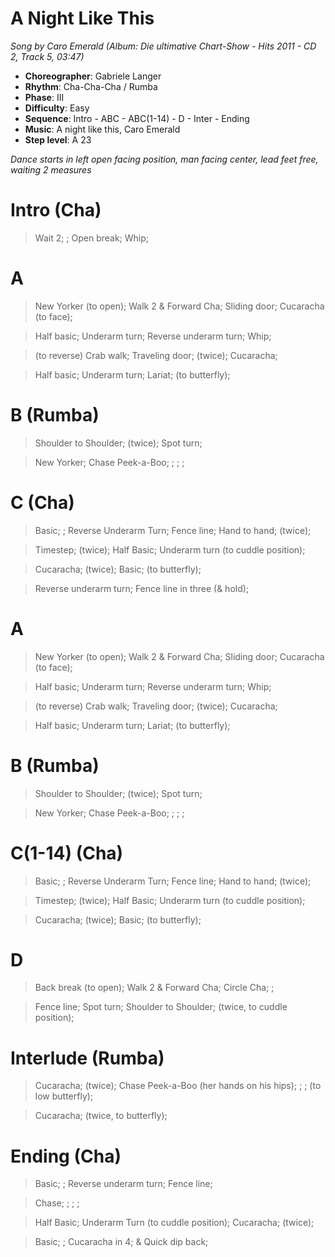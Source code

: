 # A Night Like This
*Song by Caro Emerald (Album: Die ultimative Chart-Show - Hits 2011 - CD 2, Track 5, 03:47)*

* **Choreographer**: Gabriele Langer
* **Rhythm**: Cha-Cha-Cha / Rumba
* **Phase**: III
* **Difficulty**: Easy
* **Sequence**: Intro - ABC - ABC(1-14) - D - Inter - Ending
* **Music**: A night like this, Caro Emerald
* **Step level**: A 23

*Dance starts in left open facing position, man facing center, lead feet free, waiting 2 measures*

# Intro (Cha)

> Wait 2; ; Open break; Whip;

# A

> New Yorker (to open); Walk 2 & Forward Cha; Sliding door; Cucaracha (to face);

> Half basic; Underarm turn; Reverse underarm turn; Whip;

> (to reverse) Crab walk; Traveling door; (twice); Cucaracha;

> Half basic; Underarm turn; Lariat; (to butterfly);

# B (Rumba)

> Shoulder to Shoulder; (twice); Spot turn;

> New Yorker; Chase Peek-a-Boo; ; ; ;

# C (Cha)

> Basic; ; Reverse Underarm Turn; Fence line; Hand to hand; (twice);

> Timestep; (twice); Half Basic; Underarm turn (to cuddle position);

> Cucaracha; (twice); Basic; (to butterfly);

> Reverse underarm turn; Fence line in three (& hold);

# A

> New Yorker (to open); Walk 2 & Forward Cha; Sliding door; Cucaracha (to face);

> Half basic; Underarm turn; Reverse underarm turn; Whip;

> (to reverse) Crab walk; Traveling door; (twice); Cucaracha;

> Half basic; Underarm turn; Lariat; (to butterfly);

# B (Rumba)

> Shoulder to Shoulder; (twice); Spot turn;

> New Yorker; Chase Peek-a-Boo; ; ; ;

# C(1-14) (Cha)

> Basic; ; Reverse Underarm Turn; Fence line; Hand to hand; (twice);

> Timestep; (twice); Half Basic; Underarm turn (to cuddle position);

> Cucaracha; (twice); Basic; (to butterfly);

# D

> Back break (to open); Walk 2 & Forward Cha; Circle Cha; ;

> Fence line; Spot turn; Shoulder to Shoulder; (twice, to cuddle position);

# Interlude (Rumba)

> Cucaracha; (twice); Chase Peek-a-Boo (her hands on his hips); ; ; (to low butterfly);

> Cucaracha; (twice, to butterfly);

# Ending (Cha)

> Basic; ; Reverse underarm turn; Fence line;

> Chase; ; ; ;

> Half Basic; Underarm Turn (to cuddle position); Cucaracha; (twice);

> Basic; ; Cucaracha in 4; & Quick dip back;

